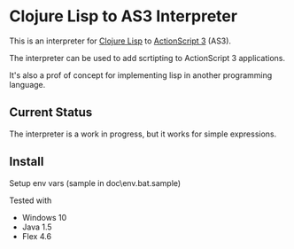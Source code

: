 # Clojure Lisp to AS3 Interpreter

This is an interpreter for [Clojure Lisp](http://clojure.org) to [ActionScript 3](http://www.adobe.com/products/flashplayer/) (AS3).

The interpreter can be used to add scrtipting to ActionScript 3 applications.

It's also a prof of concept for implementing lisp in another programming language.


## Current Status

The interpreter is a work in progress, but it works for simple expressions. 


## Install

Setup env vars (sample in doc\env.bat.sample)

Tested with

- Windows 10
- Java 1.5
- Flex 4.6


